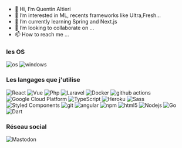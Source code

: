 - 👋 Hi, I’m Quentin Altieri
- 👀 I’m interested in ML, recents frameworks like Ultra,Fresh...
- 🌱 I’m currently learning Spring and Next.js
- 💞️ I’m looking to collaborate on ...
- 📫 How to reach me ...

<h3> les OS </h3>
<p>
<img alt="os" src="https://img.shields.io/badge/mac%20os-000000?style=for-the-badge&logo=apple&logoColor=white"/>
<img alt="windows" src="https://img.shields.io/badge/Windows-0078D6?style=for-the-badge&logo=windows&logoColor=white"/>
</p>
<h3>Les langages que j'utilise</h3>
<p>
  <img alt="React" src="https://img.shields.io/badge/-React-45b8d8?style=flat-square&logo=react&logoColor=white" />
   <img alt="Vue" src="https://img.shields.io/badge/Vue.js-35495E?style=flat&logo=vue.js&logoColor=4FC08D"/>
   <img alt="Php" src="https://img.shields.io/badge/PHP-777BB4?style=for-the-badge&logo=php&logoColor=white"/>
    <img alt="Laravel"src="https://img.shields.io/badge/Laravel-FF2D20?style=for-the-badge&logo=laravel&logoColor=white"/>
  <img alt="Docker" src="https://img.shields.io/badge/-Docker-46a2f1?style=flat-square&logo=docker&logoColor=white" />
  <img alt="github actions" src="https://img.shields.io/badge/-Github_Actions-2088FF?style=flat-square&logo=github-actions&logoColor=white" />
  <img alt="Google Cloud Platform" src="https://img.shields.io/badge/-Google_Cloud_Platform-1a73e8?style=flat-square&logo=google-cloud&logoColor=white" />
  <img alt="TypeScript" src="https://img.shields.io/badge/-TypeScript-007ACC?style=flat-square&logo=typescript&logoColor=white" />
  <img alt="Heroku" src="https://img.shields.io/badge/-Heroku-430098?style=flat-square&logo=heroku&logoColor=white" />
  <img alt="Sass" src="https://img.shields.io/badge/-Sass-CC6699?style=flat-square&logo=sass&logoColor=white" />
  <img alt="Styled Components" src="https://img.shields.io/badge/-Styled_Components-db7092?style=flat-square&logo=styled-components&logoColor=white" />
  <img alt="git" src="https://img.shields.io/badge/-Git-F05032?style=flat-square&logo=git&logoColor=white" />
  <img alt="angular" src="https://img.shields.io/badge/-Angular-DD0031?style=flat-square&logo=angular&logoColor=white" />
  <img alt="npm" src="https://img.shields.io/badge/-NPM-CB3837?style=flat-square&logo=npm&logoColor=white" />
  <img alt="html5" src="https://img.shields.io/badge/-HTML5-E34F26?style=flat-square&logo=html5&logoColor=white" />
  <img alt="Nodejs" src="https://img.shields.io/badge/-Nodejs-43853d?style=flat-square&logo=Node.js&logoColor=white" />
  <img alt="Go" src="https://img.shields.io/badge/Go-00ADD8?style=for-the-badge&logo=go&logoColor=white"/>
  <img alt="Dart"src="https://img.shields.io/badge/Dart-0175C2?style=for-the-badge&logo=dart&logoColor=white"/>
  </p>
  
  <h3> Réseau social </h3>
  <p> <img alt="Mastodon" src="https://img.shields.io/badge/Mastodon-BDE0FE?style=for-the-badge&logo=Mastodon&logoColor=#6260F9"/>
<!---
quentalt/quentalt is a ✨ special ✨ repository because its `README.md` (this file) appears on your GitHub profile.
You can click the Preview link to take a look at your changes.
--->

